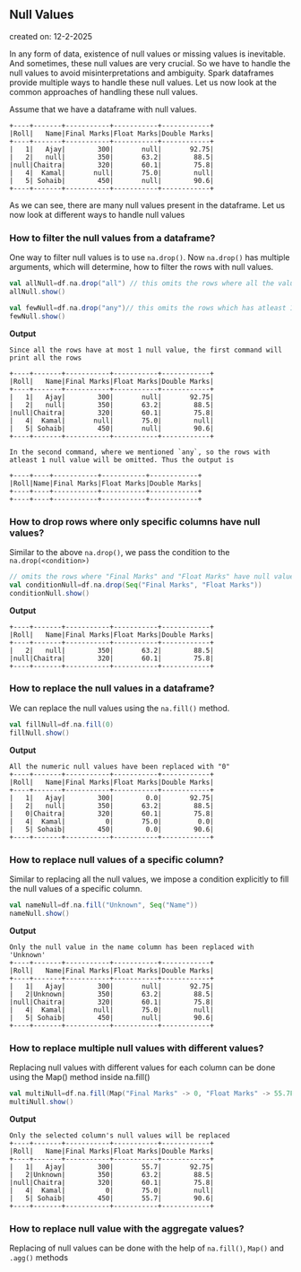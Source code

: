 ## Null Values

created on: 12-2-2025

In any form of data, existence of null values or missing values is inevitable. And sometimes, these null values are very crucial. So we have to handle the null values to avoid misinterpretations and ambiguity.
Spark dataframes provide multiple ways to handle these null values. Let us now look at the common approaches of handling these null values.

Assume that we have a dataframe with null values.
```text
+----+-------+-----------+-----------+------------+
|Roll|   Name|Final Marks|Float Marks|Double Marks|
+----+-------+-----------+-----------+------------+
|   1|   Ajay|        300|       null|       92.75|
|   2|   null|        350|       63.2|        88.5|
|null|Chaitra|        320|       60.1|        75.8|
|   4|  Kamal|       null|       75.0|        null|
|   5| Sohaib|        450|       null|        90.6|
+----+-------+-----------+-----------+------------+
```
As we can see, there are many null values present in the dataframe. Let us now look at different ways to handle null values


### How to filter the null values from a dataframe?
One way to filter null values is to use `na.drop()`. Now `na.drop()` has multiple arguments, which will determine, how to filter the rows with null values.

```scala
val allNull=df.na.drop("all") // this omits the rows where all the values are null
allNull.show()

val fewNull=df.na.drop("any")// this omits the rows which has atleast 1 null value
fewNull.show()
```
**Output**
```text
Since all the rows have at most 1 null value, the first command will print all the rows

+----+-------+-----------+-----------+------------+
|Roll|   Name|Final Marks|Float Marks|Double Marks|
+----+-------+-----------+-----------+------------+
|   1|   Ajay|        300|       null|       92.75|
|   2|   null|        350|       63.2|        88.5|
|null|Chaitra|        320|       60.1|        75.8|
|   4|  Kamal|       null|       75.0|        null|
|   5| Sohaib|        450|       null|        90.6|
+----+-------+-----------+-----------+------------+

In the second command, where we mentioned `any`, so the rows with atleast 1 null value will be omitted. Thus the output is

+----+----+-----------+-----------+------------+
|Roll|Name|Final Marks|Float Marks|Double Marks|
+----+----+-----------+-----------+------------+
+----+----+-----------+-----------+------------+
```

### How to drop rows where only specific columns have null values?
Similar to the above `na.drop()`, we pass the condition to the `na.drop(<condition>)`
```scala
// omits the rows where "Final Marks" and "Float Marks" have null values
val conditionNull=df.na.drop(Seq("Final Marks", "Float Marks"))
conditionNull.show() 
```
**Output**
```text
+----+-------+-----------+-----------+------------+
|Roll|   Name|Final Marks|Float Marks|Double Marks|
+----+-------+-----------+-----------+------------+
|   2|   null|        350|       63.2|        88.5|
|null|Chaitra|        320|       60.1|        75.8|
+----+-------+-----------+-----------+------------+
```

### How to replace the null values in a dataframe?
We can replace the null values using the `na.fill()` method.
```scala
val fillNull=df.na.fill(0)
fillNull.show()
```
**Output**
```text
All the numeric null values have been replaced with "0"
+----+-------+-----------+-----------+------------+
|Roll|   Name|Final Marks|Float Marks|Double Marks|
+----+-------+-----------+-----------+------------+
|   1|   Ajay|        300|        0.0|       92.75|
|   2|   null|        350|       63.2|        88.5|
|   0|Chaitra|        320|       60.1|        75.8|
|   4|  Kamal|          0|       75.0|         0.0|
|   5| Sohaib|        450|        0.0|        90.6|
+----+-------+-----------+-----------+------------+
```
### How to replace null values of a specific column?
Similar to replacing all the null values, we impose a condition explicitly to fill the null values of a specific column.
```scala
val nameNull=df.na.fill("Unknown", Seq("Name"))
nameNull.show()
```
**Output**
```text
Only the null value in the name column has been replaced with 'Unknown'
+----+-------+-----------+-----------+------------+
|Roll|   Name|Final Marks|Float Marks|Double Marks|
+----+-------+-----------+-----------+------------+
|   1|   Ajay|        300|       null|       92.75|
|   2|Unknown|        350|       63.2|        88.5|
|null|Chaitra|        320|       60.1|        75.8|
|   4|  Kamal|       null|       75.0|        null|
|   5| Sohaib|        450|       null|        90.6|
+----+-------+-----------+-----------+------------+
```
### How to replace multiple null values with different values?
Replacing null values with different values for each column can be done using the Map() method inside na.fill()
```scala
val multiNull=df.na.fill(Map("Final Marks" -> 0, "Float Marks" -> 55.7F, "Name" -> "Unknown"))
multiNull.show()
```
**Output**
```text 
Only the selected column's null values will be replaced 
+----+-------+-----------+-----------+------------+
|Roll|   Name|Final Marks|Float Marks|Double Marks|
+----+-------+-----------+-----------+------------+
|   1|   Ajay|        300|       55.7|       92.75|
|   2|Unknown|        350|       63.2|        88.5|
|null|Chaitra|        320|       60.1|        75.8|
|   4|  Kamal|          0|       75.0|        null|
|   5| Sohaib|        450|       55.7|        90.6|
+----+-------+-----------+-----------+------------+
```
### How to replace null value with the aggregate values?
Replacing of null values can be done with the help of `na.fill()`, `Map()` and `.agg()` methods
```scala

```
